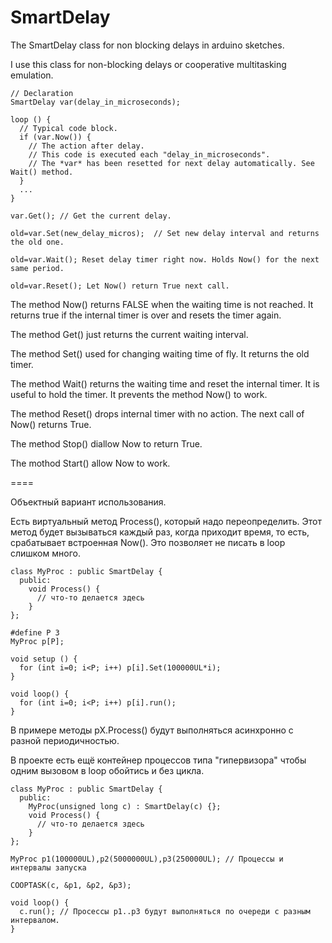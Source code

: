 # SmartDelay
The SmartDelay class for non blocking delays in arduino sketches.

I use this class for non-blocking delays or cooperative multitasking emulation.

    // Declaration
    SmartDelay var(delay_in_microseconds);

    loop () {
      // Typical code block.
      if (var.Now()) {
        // The action after delay.
        // This code is executed each "delay_in_microseconds".
        // The *var* has been resetted for next delay automatically. See Wait() method.
      }
      ...
    }

    var.Get(); // Get the current delay.
    
    old=var.Set(new_delay_micros);  // Set new delay interval and returns the old one.
    
    old=var.Wait(); Reset delay timer right now. Holds Now() for the next same period.
    
    old=var.Reset(); Let Now() return True next call.

The method Now() returns FALSE when the waiting time is not reached. It returns true if the internal timer is over and resets the timer again.

The method Get() just returns the current waiting interval.

The method Set() used for changing waiting time of fly. It returns the old timer.

The method Wait() returns the waiting time and reset the internal timer. It is useful to hold the timer. It prevents the method Now() to work. 

The method Reset() drops internal timer with no action. The next call of Now() returns True.

The method Stop() diallow Now to return True.

The mothod Start() allow Now to work.

====

Объектный вариант использования.

Есть виртуальный метод Process(), который надо переопределить. Этот метод будет вызываться каждый раз, когда приходит время, то есть, срабатывает встроенная Now(). Это позволяет не писать в loop слишком много.
```
class MyProc : public SmartDelay {
  public:
    void Process() {
      // что-то делается здесь
    }
};

#define P 3
MyProc p[P];

void setup () {
  for (int i=0; i<P; i++) p[i].Set(100000UL*i);
}

void loop() {
  for (int i=0; i<P; i++) p[i].run();
}
```
В примере методы pX.Process() будут выполняться асинхронно с разной периодичностью.

В проекте есть ещё контейнер процессов типа "гипервизора" чтобы одним вызовом в loop обойтись и без цикла.

```
class MyProc : public SmartDelay {
  public:
    MyProc(unsigned long c) : SmartDelay(c) {};
    void Process() {
      // что-то делается здесь
    }
};

MyProc p1(100000UL),p2(5000000UL),p3(250000UL); // Процессы и интервалы запуска

COOPTASK(c, &p1, &p2, &p3);

void loop() {
  c.run(); // Просессы p1..p3 будут выполняться по очереди с разным интервалом.
}
```

